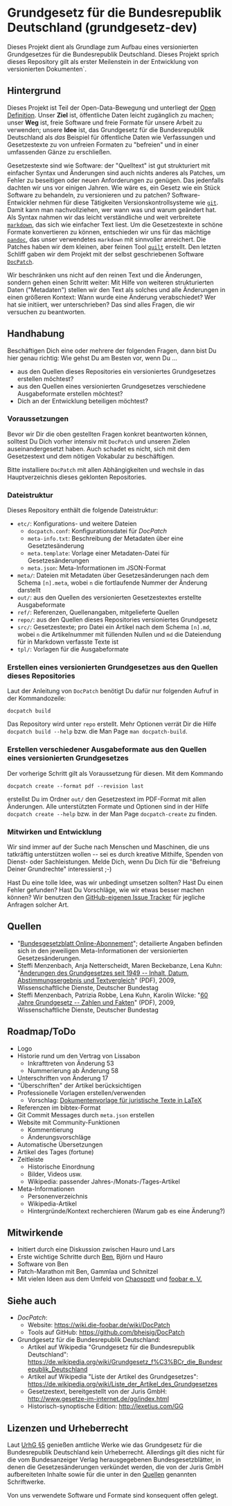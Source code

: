 #   Grundgesetz für die Bundesrepublik Deutschland (grundgesetz-dev)

Dieses Projekt dient als Grundlage zum Aufbau eines versionierten Grundgesetzes für die Bundesrepublik Deutschland. Dieses Projekt sprich dieses Repository gilt als erster Meilenstein in der Entwicklung von versionierten Dokumenten`.


##  Hintergrund

Dieses Projekt ist Teil der Open-Data-Bewegung und unterliegt der [Open Definition](http://opendefinition.org/okd/). Unser **Ziel** ist, öffentliche Daten leicht zugänglich zu machen; unser **Weg** ist, freie Software und freie Formate für unsere Arbeit zu verwenden; unsere **Idee** ist, das Grundgesetz für die Bundesrepublik Deutschland als _das_ Beispiel für öffentliche Daten wie Verfassungen und Gesetzestexte zu von unfreien Formaten zu "befreien" und in einer umfassenden Gänze zu erschließen.

Gesetzestexte sind wie Software: der "Quelltext" ist gut strukturiert mit einfacher Syntax und Änderungen sind auch nichts anderes als Patches, um Fehler zu beseitigen oder neuen Anforderungen zu genügen. Das jedenfalls dachten wir uns vor einigen Jahren. Wie wäre es, ein Gesetz wie ein Stück Software zu behandeln, zu versionieren und zu patchen? Software-Entwickler nehmen für diese Tätigkeiten Versionskontrollsysteme wie [`git`](http://git-scm.com/). Damit kann man nachvollziehen, wer wann was und warum geändert hat. Als Syntax nahmen wir das leicht verständliche und weit verbreitete [`markdown`](http://daringfireball.net/projects/markdown/), das sich wie einfacher Text liest. Um die Gesetzestexte in schöne Formate konvertieren zu können, entschieden wir uns für das mächtige [`pandoc`](http://johnmacfarlane.net/pandoc/index.html), das unser verwendetes `markdown` mit sinnvoller anreichert. Die Patches haben wir dem kleinen, aber feinen Tool [`quilt`](http://savannah.nongnu.org/projects/quilt) erstellt. Den letzten Schliff gaben wir dem Projekt mit der selbst geschriebenen Software [`DocPatch`](https://github.com/bheisig/DocPatch).

Wir beschränken uns nicht auf den reinen Text und die Änderungen, sondern gehen einen Schritt weiter: Mit Hilfe von weiteren strukturierten Daten ("Metadaten") stellen wir den Text als solches und alle Änderungen in einen größeren Kontext: Wann wurde eine Änderung verabschiedet? Wer hat sie initiiert, wer unterschrieben? Das sind alles Fragen, die wir versuchen zu beantworten.


##  Handhabung

Beschäftigen Dich eine oder mehrere der folgenden Fragen, dann bist Du hier genau richtig: Wie gehst Du am Besten vor, wenn Du ...

*   aus den Quellen dieses Repositories ein versioniertes Grundgesetzes erstellen möchtest?
*   aus den Quellen eines versionierten Grundgesetzes verschiedene Ausgabeformate erstellen möchtest?
*   Dich an der Entwicklung beteiligen möchtest?


### Voraussetzungen

Bevor wir Dir die oben gestellten Fragen konkret beantworten können, solltest Du Dich vorher intensiv mit `DocPatch` und unseren Zielen auseinandergesetzt haben. Auch schadet es nicht, sich mit dem Gesetzestext und dem nötigen Vokabular zu beschäftigen.

Bitte installiere `DocPatch` mit allen Abhängigkeiten und wechsle in das Hauptverzeichnis dieses geklonten Repositories.


### Dateistruktur

Dieses Repository enthält die folgende Dateistruktur:

*   `etc/`: Konfigurations- und weitere Dateien
    *   `docpatch.conf`: Konfigurationsdatei für _DocPatch_
    *   `meta-info.txt`: Beschreibung der Metadaten über eine Gesetztesänderung
    *   `meta.template`: Vorlage einer Metadaten-Datei für Gesetzesänderungen
    *   `meta.json`: Meta-Informationen im JSON-Format
*   `meta/`: Dateien mit Metadaten über Gesetzesänderungen nach dem Schema `[n].meta`, wobei `n` die fortlaufende Nummer der Änderung darstellt
*   `out/`: aus den Quellen des versionierten Gesetzestextes erstellte Ausgabeformate
*   `ref/`: Referenzen, Quellenangaben, mitgelieferte Quellen
*   `repo/`: aus den Quellen dieses Repositories versioniertes Grundgesetz
*   `src/`: Gesetzestexte; pro Datei ein Artikel nach dem Schema `[n].md`, wobei `n` die Artikelnummer mit füllenden Nullen und `md` die Dateiendung für in Markdown verfasste Texte ist
*   `tpl/`: Vorlagen für die Ausgabeformate


### Erstellen eines versionierten Grundgesetzes aus den Quellen dieses Repositories

Laut der Anleitung von `DocPatch` benötigt Du dafür nur folgenden Aufruf in der Kommandozeile:

    docpatch build

Das Repository wird unter `repo` erstellt. Mehr Optionen verrät Dir die Hilfe `docpatch build --help` bzw. die Man Page `man docpatch-build`.


### Erstellen verschiedener Ausgabeformate aus den Quellen eines versionierten Grundgesetzes

Der vorherige Schritt gilt als Voraussetzung für diesen. Mit dem Kommando

    docpatch create --format pdf --revision last

erstellst Du im Ordner `out/` den Gesetzestext im PDF-Format mit allen Änderungen. Alle unterstützten Formate und Optionen sind in der Hilfe `docpatch create --help` bzw. in der Man Page `docpatch-create` zu finden.


### Mitwirken und Entwicklung

Wir sind immer auf der Suche nach Menschen und Maschinen, die uns tatkräftig unterstützen wollen -- sei es durch kreative Mithilfe, Spenden von Dienst- oder Sachleistungen. Melde Dich, wenn Du Dich für die "Befreiung Deiner Grundrechte" interessierst ;-)

Hast Du eine tolle Idee, was wir unbedingt umsetzen sollten? Hast Du einen Fehler gefunden? Hast Du Vorschläge, wie wir etwas besser machen können? Wir benutzen den [GitHub-eigenen Issue Tracker](https://github.com/bheisig/grundgesetz-dev/issues) für jegliche Anfragen solcher Art.


##  Quellen

*   "[Bundesgesetzblatt Online-Abonnement](http://www1.bgbl.de/informationen/bgbl-online.html)"; detailierte Angaben befinden sich in den jeweiligen Meta-Informationen der versionierten Gesetzesänderungen.
*   Steffi Menzenbach, Anja Netterscheidt, Maren Beckebanze, Lena Kuhn: "[Änderungen des Grundgesetzes seit 1949 -- Inhalt, Datum, Abstimmungsergebnis und Textvergleich](http://www.bundestag.de/dokumente/analysen/2009/aenderungen_des_grundgesetzes_seit_1949.pdf)" (PDF), 2009, Wissenschaftliche Dienste, Deutscher Bundestag
*   Steffi Menzenbach, Patrizia Robbe, Lena Kuhn, Karolin Wilcke: "[60 Jahre Grundgesetz -- Zahlen und Fakten](http://www.bundestag.de/dokumente/analysen/2009/60_Jahre_Grundgesetz.pdf)" (PDF), 2009, Wissenschaftliche Dienste, Deutscher Bundestag


##  Roadmap/ToDo

*   Logo
*   Historie rund um den Vertrag von Lissabon
    *   Inkrafttreten von Änderung 53
    *   Nummerierung ab Änderung 58
*   Unterschriften von Änderung 17
*   "Überschriften" der Artikel berücksichtigen 
*   Professionelle Vorlagen erstellen/verwenden
    *   Vorschlag: [Dokumentenvorlage für juristische Texte in LaTeX](http://www.jurawiki.de/LaTeX)
*   Referenzen im bibtex-Format
*   Git Commit Messages durch `meta.json` erstellen
*   Website mit Community-Funktionen
    *   Kommentierung
    *   Änderungsvorschläge
*   Automatische Übersetzungen
*   Artikel des Tages (fortune)
*   Zeitleiste
    *   Historische Einordnung
    *   Bilder, Videos usw.
    *   Wikipedia: passender Jahres-/Monats-/Tages-Artikel
*   Meta-Informationen
    *   Personenverzeichnis
    *   Wikipedia-Artikel
    *   Hintergründe/Kontext recherchieren (Warum gab es eine Änderung?)


##  Mitwirkende

*   Initiert durch eine Diskussion zwischen Hauro und Lars
*   Erste wichtige Schritte durch [Ben](https://benjamin.heisig.name/), Björn und Hauro
*   Software von Ben
*   Patch-Marathon mit Ben, Gammlaa und Schnitzel
*   Mit vielen Ideen aus dem Umfeld von [Chaospott](http://chaospott.de/) und [foobar e. V.](https://wiki.die-foobar.de/)


##  Siehe auch

*   _DocPatch_:
    *   Website: <https://wiki.die-foobar.de/wiki/DocPatch>
    *   Tools auf GitHub: <https://github.com/bheisig/DocPatch>
*   Grundgesetz für die Bundesrepublik Deutschland:
    *   Artikel auf Wikipedia "Grundgesetz für die Bundesrepublik Deutschland": <https://de.wikipedia.org/wiki/Grundgesetz_f%C3%BCr_die_Bundesrepublik_Deutschland>
    *   Artikel auf Wikipedia "Liste der Artikel des Grundgesetzes": <https://de.wikipedia.org/wiki/Liste_der_Artikel_des_Grundgesetzes>
    *   Gesetzestext, bereitgestellt von der Juris GmbH: <http://www.gesetze-im-internet.de/gg/index.html>
    *   Historisch-synoptische Edition: <http://lexetius.com/GG>


##  Lizenzen und Urheberrecht

Laut [UrhG §5](http://www.gesetze-im-internet.de/urhg/__5.html) genießen amtliche Werke wie das Grundgesetz für die Bundesrepublik Deutschland kein Urheberrecht. Allerdings gilt dies nicht für die vom Bundesanzeiger Verlag herausgegebenen Bundesgesetzblätter, in denen die Gesetzesänderungen verkündet werden, die von der Juris GmbH aufbereiteten Inhalte sowie für die unter in den [Quellen](#quellen) genannten Schriftwerke.

Von uns verwendete Software und Formate sind konsequent offen gelegt.

